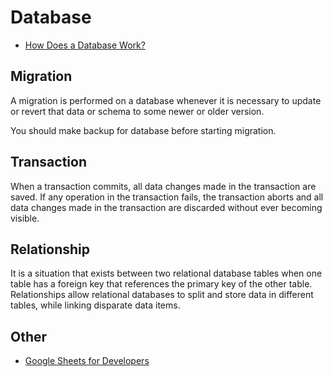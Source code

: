 # Database

- [How Does a Database Work?](https://cstack.github.io/db_tutorial/)

## Migration

A migration is performed on a database whenever it is necessary to update or revert that data or schema
to some newer or older version.

You should make backup for database before starting migration.

## Transaction

When a transaction commits, all data changes made in the transaction are saved. If any operation in
the transaction fails, the transaction aborts and all data changes made in the transaction are discarded
without ever becoming visible.

## Relationship

It is a situation that exists between two relational database tables when one table has a foreign key
that references the primary key of the other table. Relationships allow relational databases to split
and store data in different tables, while linking disparate data items.

## Other

- [Google Sheets for Developers](https://youtu.be/77toMO9-kQc)
